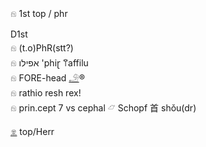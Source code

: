 𓁶 1st  top / phr  

D1st  
𓁶 (t.o)PhR(stt?)  
𓁶 אפילו 'phiɽ 𐀣affilu  
𓁶 FORE-head [𓄂](𓄂)®  
𓁶 rathio resh rex!  
𓁶 prin.cept 7 vs cephal 𓃿 Schopf 首 shǒu(dr)  

[𓁷](𓁷) top/Herr  